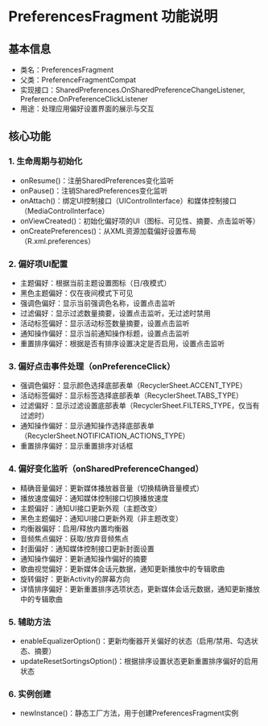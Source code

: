 # PreferencesFragment 功能说明

## 基本信息
- 类名：PreferencesFragment
- 父类：PreferenceFragmentCompat
- 实现接口：SharedPreferences.OnSharedPreferenceChangeListener, Preference.OnPreferenceClickListener
- 用途：处理应用偏好设置界面的展示与交互

## 核心功能

### 1. 生命周期与初始化
- onResume()：注册SharedPreferences变化监听
- onPause()：注销SharedPreferences变化监听
- onAttach()：绑定UI控制接口（UIControlInterface）和媒体控制接口（MediaControlInterface）
- onViewCreated()：初始化偏好项的UI（图标、可见性、摘要、点击监听等）
- onCreatePreferences()：从XML资源加载偏好设置布局（R.xml.preferences）

### 2. 偏好项UI配置
- 主题偏好：根据当前主题设置图标（日/夜模式）
- 黑色主题偏好：仅在夜间模式下可见
- 强调色偏好：显示当前强调色名称，设置点击监听
- 过滤偏好：显示过滤数量摘要，设置点击监听，无过滤时禁用
- 活动标签偏好：显示活动标签数量摘要，设置点击监听
- 通知操作偏好：显示当前通知操作标题，设置点击监听
- 重置排序偏好：根据是否有排序设置决定是否启用，设置点击监听

### 3. 偏好点击事件处理（onPreferenceClick）
- 强调色偏好：显示颜色选择底部表单（RecyclerSheet.ACCENT_TYPE）
- 活动标签偏好：显示标签选择底部表单（RecyclerSheet.TABS_TYPE）
- 过滤偏好：显示过滤设置底部表单（RecyclerSheet.FILTERS_TYPE，仅当有过滤时）
- 通知操作偏好：显示通知操作选择底部表单（RecyclerSheet.NOTIFICATION_ACTIONS_TYPE）
- 重置排序偏好：显示重置排序对话框

### 4. 偏好变化监听（onSharedPreferenceChanged）
- 精确音量偏好：更新媒体播放器音量（切换精确音量模式）
- 播放速度偏好：通知媒体控制接口切换播放速度
- 主题偏好：通知UI接口更新外观（主题改变）
- 黑色主题偏好：通知UI接口更新外观（非主题改变）
- 均衡器偏好：启用/释放内置均衡器
- 音频焦点偏好：获取/放弃音频焦点
- 封面偏好：通知媒体控制接口更新封面设置
- 通知操作偏好：更新通知操作偏好的摘要
- 歌曲视觉偏好：更新媒体会话元数据，通知更新播放中的专辑歌曲
- 旋转偏好：更新Activity的屏幕方向
- 详情排序偏好：更新重置排序选项状态，更新媒体会话元数据，通知更新播放中的专辑歌曲

### 5. 辅助方法
- enableEqualizerOption()：更新均衡器开关偏好的状态（启用/禁用、勾选状态、摘要）
- updateResetSortingsOption()：根据排序设置状态更新重置排序偏好的启用状态

### 6. 实例创建
- newInstance()：静态工厂方法，用于创建PreferencesFragment实例
